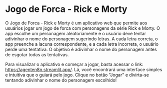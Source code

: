 # Jogo de Forca - Rick e Morty

O Jogo de Forca - Rick e Morty é um aplicativo web que permite aos usuários jogar um jogo de forca com personagens da série Rick e Morty. O app escolhe um personagem aleatoriamente e o usuário deve tentar adivinhar o nome do personagem sugerindo letras. A cada letra correta, o app preenche a lacuna correspondente, e a cada letra incorreta, o usuário perde uma tentativa. O objetivo é adivinhar o nome do personagem antes de esgotar todas as tentativas.

Para visualizar o aplicativo e começar a jogar, basta acessar o link: https://agenten8n.streamlit.app/. Lá, você encontrará uma interface simples e intuitiva que o guiará pelo jogo. Clique no botão "Jogar" e divirta-se tentando adivinhar o nome do personagem escolhido!